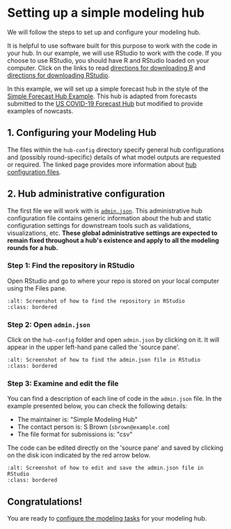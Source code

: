 # Setting up a simple modeling hub  

We will follow the steps to set up and configure your modeling hub.  

It is helpful to use software built for this purpose to work with the code in your hub. In our example, we will use RStudio to work with the code. If you choose to use RStudio, you should have R and RStudio loaded on your computer. Click on the links to read [directions for downloading  R](https://cran.rstudio.com/) and [directions for downloading RStudio](https://posit.co/download/rstudio-desktop/).  

In this example, we will set up a simple forecast hub in the style of the [Simple Forecast Hub Example](https://github.com/hubverse-org/example-simple-forecast-hub). This hub is adapted from forecasts submitted to the [US COVID-19 Forecast Hub](https://github.com/reichlab/covid19-forecast-hub) but modified to provide examples of nowcasts. 

## 1. Configuring your Modeling Hub  

The files within the `hub-config` directory specify general hub configurations and (possibly round-specific) details of what model outputs are requested or required. The linked page provides more information about [hub configuration files](../user-guide/hub-config.md).  

## 2. Hub administrative configuration  

The first file we will work with is [`admin.json`](#hub-admin-config). This administrative hub configuration file contains generic information about the hub and static configuration settings for downstream tools such as validations, visualizations, etc. **These global administrative settings are expected to remain fixed throughout a hub's existence and apply to all the modeling rounds for a hub.**  

### Step 1: Find the repository in RStudio  

Open RStudio and go to where your repo is stored on your local computer using the Files pane.  

```{image} ../images/files-pane.png
:alt: Screenshot of how to find the repository in RStudio
:class: bordered
```

### Step 2: Open `admin.json`  

Click on the `hub-config` folder and open `admin.json` by clicking on it. It will appear in the upper left-hand pane called the 'source pane'.  

```{image} ../images/source-pane.png
:alt: Screenshot of how to find the admin.json file in RStudio
:class: bordered
```

### Step 3: Examine and edit the file  

You can find a description of each line of code in the  `admin.json` file. In the example presented below, you can check the following details:  
- The maintainer is: "Simple Modeling Hub"  
- The contact person is: S Brown (`sbrown@example.com`)  
- The file format for submissions is: "csv"  
  
The code can be edited directly on the 'source pane' and saved by clicking on the disk icon indicated by the red arrow below.  

```{image} ../images/admin-json.png
:alt: Screenshot of how to edit and save the admin.json file in RStudio
:class: bordered
```

## Congratulations!  

You are ready to [configure the modeling tasks](tasks-config.md) for your modeling hub.  

